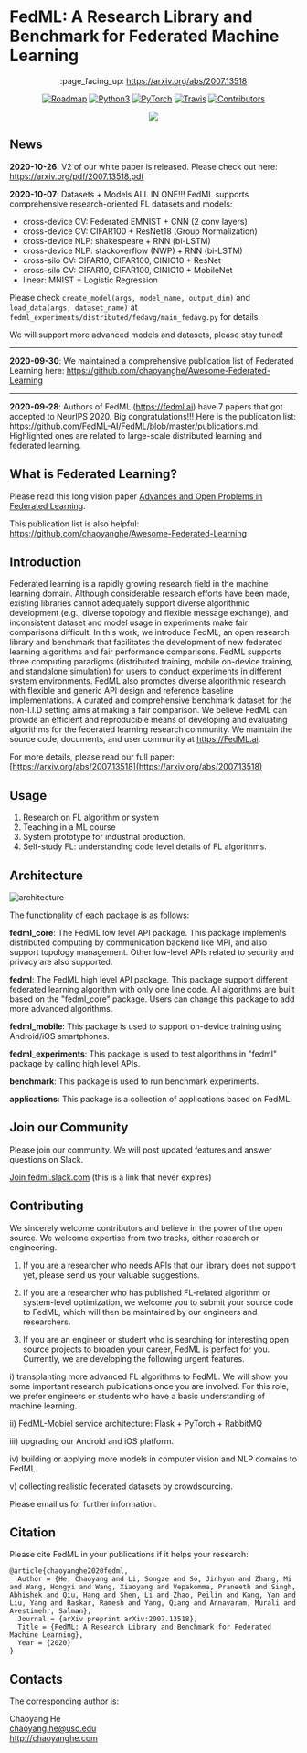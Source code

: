 # FedML: A Research Library and Benchmark for Federated Machine Learning

<p align="center">
:page_facing_up: <a href="https://arxiv.org/abs/2007.13518">https://arxiv.org/abs/2007.13518</a>
</p>

<p align="center">
  <a href="https://github.com/FedML-AI/FedML/projects/1"><img alt="Roadmap" src="https://img.shields.io/badge/roadmap-FedML-informational.svg?style=flat-square"></a>
  <a href="#"><img alt="Python3" src="https://img.shields.io/badge/Python-3-brightgreen.svg?style=flat-square"></a>
  <a href="#"><img alt="PyTorch" src="https://img.shields.io/badge/PyTorch-%3E1.0-orange"></a>
  <a href="https://travis-ci.org/FedML-AI/FedML"><img alt="Travis" src="https://img.shields.io/travis/FedML-AI/FedML.svg?style=flat-square"></a>
  <a href="https://opencollective.com/fedml/donate"><img alt="Contributors" src="https://opencollective.com/fedml/tiers/badge.svg?style=flat-square"></a>
</p>

<p align="center">
   <a href="https://opencollective.com/fedml#support" target="_blank"><img src="https://opencollective.com/fedml/tiers/sponsors.svg?avatarHeight=36"></a>
</p>

## News
<b>2020-10-26</b>: V2 of our white paper is released. Please check out here: https://arxiv.org/pdf/2007.13518.pdf

<b>2020-10-07</b>: Datasets + Models ALL IN ONE!!! FedML supports comprehensive research-oriented FL datasets and models:

- cross-device CV: Federated EMNIST + CNN (2 conv layers)
- cross-device CV: CIFAR100 + ResNet18 (Group Normalization)
- cross-device NLP: shakespeare + RNN (bi-LSTM)
- cross-device NLP: stackoverflow (NWP) + RNN (bi-LSTM)
- cross-silo CV: CIFAR10, CIFAR100, CINIC10 + ResNet
- cross-silo CV: CIFAR10, CIFAR100, CINIC10 + MobileNet
- linear: MNIST + Logistic Regression

Please check `create_model(args, model_name, output_dim)` and `load_data(args, dataset_name)` at `fedml_experiments/distributed/fedavg/main_fedavg.py` for details.

We will support more advanced models and datasets, please stay tuned!

---

<b>2020-09-30</b>: We maintained a comprehensive publication list of Federated Learning here: https://github.com/chaoyanghe/Awesome-Federated-Learning

---

<b>2020-09-28</b>: Authors of FedML (https://fedml.ai) have 7 papers that got accepted to NeurIPS 2020. Big congratulations!!!
Here is the publication list: https://github.com/FedML-AI/FedML/blob/master/publications.md. Highlighted ones are related to large-scale distributed learning and federated learning.


## What is Federated Learning?
Please read this long vision paper [Advances and Open Problems in Federated Learning](https://arxiv.org/abs/1912.04977).

This publication list is also helpful: https://github.com/chaoyanghe/Awesome-Federated-Learning

## Introduction
Federated learning is a rapidly growing research field in the machine learning domain. 
Although considerable research efforts have been made, existing libraries cannot adequately support diverse algorithmic development (e.g., diverse topology and flexible message exchange), 
and inconsistent dataset and model usage in experiments make fair comparisons difficult.
In this work, we introduce FedML, an open research library and benchmark that facilitates the development of new federated learning algorithms and fair performance comparisons. 
FedML supports three computing paradigms (distributed training, mobile on-device training, and standalone simulation) for users to conduct experiments in different system environments. 
FedML also promotes diverse algorithmic research with flexible and generic API design and reference baseline implementations. A curated and comprehensive benchmark dataset for the non-I.I.D setting aims at making a fair comparison.
We believe FedML can provide an efficient and reproducible means of developing and evaluating algorithms for the federated learning research community. We maintain the source code, documents, and user community at https://FedML.ai.

For more details, please read our full paper: [https://arxiv.org/abs/2007.13518](https://arxiv.org/abs/2007.13518)

## Usage
1. Research on FL algorithm or system
2. Teaching in a ML course
3. System prototype for industrial production.
4. Self-study FL: understanding code level details of FL algorithms.

## Architecture

![architecture](./docs/image/architecture_for_website.png)


The functionality of each package is as follows:

**fedml_core**: The FedML low level API package. This package implements distributed computing by communication backend like MPI, and also support topology management. 
Other low-level APIs related to security and privacy are also supported.

**fedml**: The FedML high level API package. This package support different federated learning algorithm with only one line code.
All algorithms are built based on the "fedml_core" package.
Users can change this package to add more advanced algorithms.

**fedml_mobile**: This package is used to support on-device training using Android/iOS smartphones. 

**fedml_experiments**: This package is used to test algorithms in "fedml" package by calling high level APIs.

**benchmark**: This package is used to run benchmark experiments.

**applications**: This package is a collection of applications based on FedML.


## Join our Community
Please join our community. We will post updated features and answer questions on Slack.

[Join fedml.slack.com](https://join.slack.com/t/fedml/shared_invite/zt-havwx1ee-a1xfOUrATNfc9DFqU~r34w)
(this is a link that never expires)

## Contributing
We sincerely welcome contributors and believe in the power of the open source. We welcome expertise from two tracks, either research or engineering.

1. If you are a researcher who needs APIs that our library does not support yet, please send us your valuable suggestions.

2. If you are a researcher who has published FL-related algorithm or system-level optimization, we welcome you to submit your source code to FedML, which will then be maintained by our engineers and researchers.

3. If you are an engineer or student who is searching for interesting open source projects to broaden your career, FedML is perfect for you. Currently, we are developing the following urgent features.

i) transplanting more advanced FL algorithms to FedML. We will show you some important research publications once you are involved. 
For this role, we prefer engineers or students who have a basic understanding of machine learning.

ii) FedML-Mobiel service architecture: Flask + PyTorch + RabbitMQ

iii) upgrading our Android and iOS platform.

iv) building or applying more models in computer vision and NLP domains to FedML.

v) collecting realistic federated datasets by crowdsourcing.

Please email us for further information. 

## Citation
Please cite FedML in your publications if it helps your research:
```
@article{chaoyanghe2020fedml,
  Author = {He, Chaoyang and Li, Songze and So, Jinhyun and Zhang, Mi and Wang, Hongyi and Wang, Xiaoyang and Vepakomma, Praneeth and Singh, Abhishek and Qiu, Hang and Shen, Li and Zhao, Peilin and Kang, Yan and Liu, Yang and Raskar, Ramesh and Yang, Qiang and Annavaram, Murali and Avestimehr, Salman},
  Journal = {arXiv preprint arXiv:2007.13518},
  Title = {FedML: A Research Library and Benchmark for Federated Machine Learning},
  Year = {2020}
}
```

## Contacts
The corresponding author is:
 
Chaoyang He\
chaoyang.he@usc.edu\
http://chaoyanghe.com
